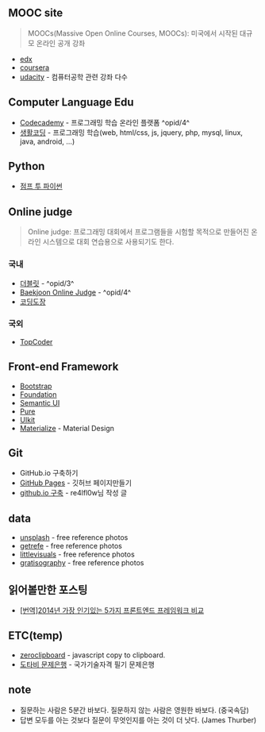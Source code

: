 ## MOOC site

> MOOCs(Massive Open Online Courses, MOOCs): 미국에서 시작된 대규모 온라인 공개 강좌

- [edx](https://www.edx.org/)
- [coursera](https://www.coursera.org/)
- [udacity](https://www.udacity.com/) - 컴퓨터공학 관련 강좌 다수

## Computer Language Edu

- [Codecademy](http://www.codecademy.com/) - 프로그래밍 학습 온라인 플랫폼 ^opid/4^
- [생활코딩](http://opentutorials.org/course/1) - 프로그래밍 학습(web, html/css, js, jquery, php, mysql, linux, java, android, ...)

## Python
- [점프 투 파이썬](https://wikidocs.net/book/1)

## Online judge

> Online judge: 프로그래밍 대회에서 프로그램들을 시험할 목적으로 만들어진 온라인 시스템으로 대회 연습용으로 사용되기도 한다.

### 국내

- [더블릿](http://183.106.113.109/) - ^opid/3^
- [Baekjoon Online Judge](http://www.acmicpc.net/) - ^opid/4^
- [코딩도장](http://codingdojang.com/)


### 국외
- [TopCoder](http://www.topcoder.com/)

## Front-end Framework

- [Bootstrap](http://getbootstrap.com/)
- [Foundation](http://foundation.zurb.com/)
- [Semantic UI](http://semantic-ui.com/)
- [Pure]()
- [UIkit]()
- [Materialize](http://materializecss.com/) - Material Design

## Git

- GitHub.io 구축하기
 - [GitHub Pages](https://pages.github.com/) - 깃허브 페이지만들기
 - [github.io 구축](https://gist.github.com/re4lfl0w/fadc6bee495c63b4f893) - re4lfl0w님 작성 글

## data 

- [unsplash](http://unsplash.com) - free reference photos
- [getrefe](http://getrefe.tumblr.com/) - free reference photos
- [littlevisuals](http://littlevisuals.co/) - free reference photos
- [gratisography](http://www.gratisography.com/) - free reference photos

## 읽어볼만한 포스팅
- [[번역]2014년 가장 인기있는 5가지 프론트엔드 프레임워크 비교](http://witinweb.tumblr.com/post/105246674402/2014-5)


## ETC(temp)

- [zeroclipboard](https://github.com/zeroclipboard/zeroclipboard/blob/master/docs/instructions.md) - javascript copy to clipboard.
- [도타비 문제은행](http://gunsys.com/cbt_list/pil_gisa.htm) - 국가기술자격 필기 문제은행

## note
- 질문하는 사람은 5분간 바보다. 질문하지 않는 사람은 영원한 바보다. (중국속담)
- 답변 모두를 아는 것보다 질문이 무엇인지를 아는 것이 더 낫다. (James Thurber)
